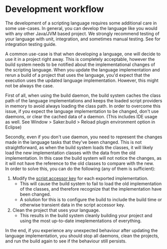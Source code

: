 # Development workflow

The development of a scripting language requires some additional care in some use-cases. In general, you can develop the language like you would with any other Java/JVM based project. We strongly recommend testing of your language with unit, integration, and sometimes manual testing. See [](/doc/extending/testing/index.md) for integration testing guide. 

A common use-case is that when developing a language, one will decide to use it in a project right away. This is completely acceptable, however the build system needs to be notified about the implementational changes of the scripting language. When you update the language implementation and rerun a build of a project that uses the language, you'd expect that the execution uses the updated language implementation. However, this might not be always the case.

First of all, when using the build daemon, the build system caches the class path of the language implementations and keeps the loaded script providers in memory to avoid always loading the class path. In order to overcome this issue, if you expect the language implementation to be changed, don't use daemons, or clear the cached data of a daemon. (This includes IDE usage as well. See Window > Saker.build > Reload plugin environment option in Eclipse)

Secondly, even if you don't use daemon, you need to represent the changes made in the language tasks that they've been changed. This is not straightforward, as when the build system loads the classes, it will likely load the new implementation classes with the data from the old implementation. In this case the build system will not notice the changes, as it will not have the reference to the old classes to compare with the new.\
In order to solve this, you can do the following (any of them is sufficient):

1. Modify the [script accessor key](structure.md#accessor-key) for each exported implementation.
	* This will cause the build system to fail to load the old implementation of the classes, and therefore recognize that the implementation have been changed.
	* A solution for this is to configure the build to include the build time or otherwise transient data in the script accessor key.
2. Clean the project that uses your language.
	* This results in the build system cleanly building your project and using the most up-to-date imeplementations of everything.

In the end, if you experience any unexpected behaviour after updating the language implementation, you should stop all daemons, clean the projects, and run the build again to see if the behaviour still persists.
